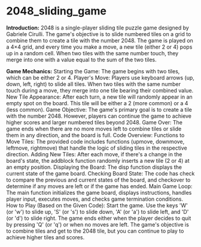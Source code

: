 # 2048_sliding_game

**Introduction:**
2048 is a single-player sliding tile puzzle game designed by Gabriele Cirulli. The game's objective is to slide numbered tiles on a grid to combine them to create a tile with the number 2048. The game is played on a 4×4 grid, and every time you make a move, a new tile (either 2 or 4) pops up in a random cell. When two tiles with the same number touch, they merge into one with a value equal to the sum of the two tiles.

**Game Mechanics:**
Starting the Game: The game begins with two tiles, which can be either 2 or 4.
Player's Move: Players use keyboard arrows (up, down, left, right) to slide all tiles. When two tiles with the same number touch during a move, they merge into one tile bearing their combined value.
New Tile Appearance: After each turn, a new tile will randomly appear in an empty spot on the board. This tile will be either a 2 (more common) or a 4 (less common).
Game Objective: The game's primary goal is to create a tile with the number 2048. However, players can continue the game to achieve higher scores and larger numbered tiles beyond 2048.
Game Over: The game ends when there are no more moves left to combine tiles or slide them in any direction, and the board is full.
Code Overview:
Functions to Move Tiles: The provided code includes functions (upmove, downmove, leftmove, rightmove) that handle the logic of sliding tiles in the respective direction.
Adding New Tiles: After each move, if there's a change in the board's state, the addblock function randomly inserts a new tile (2 or 4) at an empty position.
Displaying the Board: The disp function displays the current state of the game board.
Checking Board State: The code has check to compare the previous and current states of the board, and checkover to determine if any moves are left or if the game has ended.
Main Game Loop: The main function initializes the game board, displays instructions, handles player input, executes moves, and checks game termination conditions.
How to Play (Based on the Given Code):
Start the game.
Use the keys 'W' (or 'w') to slide up, 'S' (or 's') to slide down, 'A' (or 'a') to slide left, and 'D' (or 'd') to slide right.
The game ends either when the player decides to quit by pressing 'Q' (or 'q') or when no moves are left.
The game's objective is to combine tiles and get to the 2048 tile, but you can continue to play to achieve higher tiles and scores.

